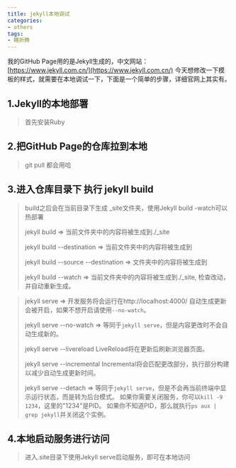 ```yaml
---
title: jekyll本地调试
categories:
- others
tags:
- 瞎折腾
---
```


我的GitHub Page用的是Jekyll生成的，中文网站：[https://www.jekyll.com.cn/](https://www.jekyll.com.cn/)
今天想修改一下模板的样式，就需要在本地调试一下，下面是一个简单的步骤，详细官网上其实有。

<!--  more  -->

## 1.Jekyll的本地部署

> 首先安装Ruby

## 2.把GitHub Page的仓库拉到本地

> git pull 都会用哈

## 3.进入仓库目录下 执行 jekyll build

> build之后会在当前目录下生成 _site文件夹，使用Jekyll build -watch可以热部署
>
> jekyll build
> => 当前文件夹中的内容将被生成到./_site
>
> jekyll build --destination <destination>
> => 当前文件夹中的内容将被生成到<destination>
>
> jekyll build --source <source> --destination <destination>
> => <source>文件夹中的内容将被生成到<destination>
> 
>jekyll build --watch
> => 当前文件夹中的内容将被生成到./_site,
>    检查改动，并自动重新生成。

> jekyll serve
>  => 开发服务将会运行在http://localhost:4000/
>  自动生成更新会被开启，如果不想开启请使用`--no-watch`。
> 
> jekyll serve --no-watch
>  => 等同于`jekyll serve`，但是内容更改时不会自动生成新的。
>
> jekyll serve --livereload
> LiveReload将在更新后刷新浏览器页面。
> 
> jekyll serve --incremental
> Incremental将会匹配更改部分，执行部分构建以减少自动生成更新时间。
>
>jekyll serve --detach
> => 等同于`jekyll serve`，但是不会再当前终端中显示运行状态，而是转为后台模式。
>    如果你需要关闭服务，你可以`kill -9 1234`，这里的"1234"是PID。
>    如果你不知道PID，那么就执行`ps aux | grep jekyll`并关闭这个实例。

## 4.本地启动服务进行访问

> 进入.site目录下使用Jekyll serve启动服务，即可在本地访问
